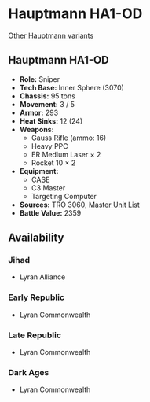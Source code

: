 # Hauptmann HA1-OD

[Other Hauptmann variants](../hauptmann.md)

## Hauptmann HA1-OD
- **Role:** Sniper
- **Tech Base:** Inner Sphere (3070)
- **Chassis:** 95 tons
- **Movement:** 3 / 5
- **Armor:** 293
- **Heat Sinks:** 12 (24)
- **Weapons:**
  - Gauss Rifle (ammo: 16)
  - Heavy PPC
  - ER Medium Laser × 2
  - Rocket 10 × 2
- **Equipment:**
  - CASE
  - C3 Master
  - Targeting Computer
- **Sources:** TRO 3060, [Master Unit List](http://masterunitlist.info/Unit/Details/1424/hauptmann-ha1-od)
- **Battle Value:** 2359

## Availability

### Jihad
- Lyran Alliance

### Early Republic
- Lyran Commonwealth

### Late Republic
- Lyran Commonwealth

### Dark Ages
- Lyran Commonwealth

